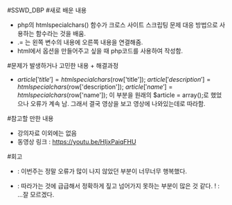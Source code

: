 #SSWD_DBP
#새로 배운 내용
- php의 htmlspecialchars() 함수가 크로스 사이트 스크립팅 문제 대응 방법으로 사용하는 함수라는 것을 배움.
- .= 는 왼쪽 변수의 내용에 오른쪽 내용을 연결해줌.
- html에서 옵션을 만들어주고 싶을 때 php코드를 사용하여 작성함.

#문제가 발생하거나 고민한 내용 + 해결과정
- $article['title'] = htmlspecialchars($row['title']);
    $article['description'] = htmlspecialchars($row['description']);
    $article['name'] = htmlspecialchars($row['name']);
   이 부분을 원래의 $article = array();로 했었으나 오류가 계속 남. 그래서 결국 영상을 보고 영상에 나와있는데로 따라함.

#참고할 만한 내용
- 강의자료 이외에는 없음
- 동영상 링크 : https://youtu.be/HIjxPaiqFHU

#회고
+ : 이번주는 정말 오류가 많이 나지 않았던 부분이 너무너무 행복했다.
- : 따라가는 것에 급급해서 정확하게 짚고 넘어가지 못하는 부분이 많은 것 같다.
! : ...잘 모르겠다.
